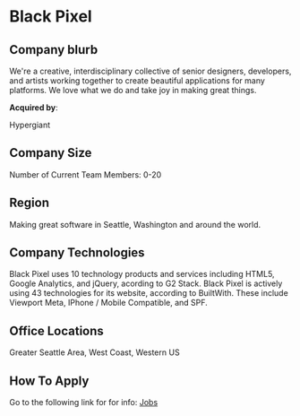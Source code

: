 # Black Pixel

## Company blurb

We're a creative, interdisciplinary collective of senior designers, developers, and artists working together to create beautiful applications for many platforms. We love what we do and take joy in making great things.

**Acquired by**:

Hypergiant

## Company Size

Number of Current Team Members: 0-20

## Region

Making great software in Seattle, Washington and around the world.

## Company Technologies

Black Pixel uses 10 technology products and services including HTML5, Google Analytics, and jQuery, acording to G2 Stack.
Black Pixel is actively using 43 technologies for its website, according to BuiltWith. These include Viewport Meta, IPhone / Mobile Compatible, and SPF.

## Office Locations

Greater Seattle Area, West Coast, Western US

## How To Apply

Go to the following link for for info:
[Jobs](https://lensa.com/black-pixel/jobs/c/ee6426614bf20999d015286386a689fc9b1a0fa0)


